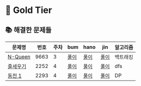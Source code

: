 # 🥇 Gold Tier


## 📚 해결한 문제들

| 문제명 | 번호 | 주차 | bum | hano | jin | 알고리즘 |
|--------|------|------|-----|------|-----|------|
| [N-Queen](https://www.acmicpc.net/problem/9663) | 9663 | 3 | [풀이](https://github.com/F/9663) | [풀이](https://github.com/F/9663) | [풀이](https://github.com/F/9663) | 백트래킹 |
| [줄세우기](https://www.acmicpc.net/problem/2252) | 2252 | 4 | [풀이](https://github.com/G/2252) | [풀이](https://github.com/G/2252) | [풀이](https://github.com/G/2252) | dfs |
| [동전 1](https://www.acmicpc.net/problem/2293) | 2293 | 4 | [풀이](https://github.com/H/2293) | [풀이](https://github.com/H/2293) | [풀이](https://github.com/H/2293) | DP |
